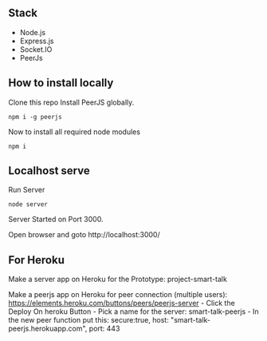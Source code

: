 ## Stack

- Node.js
- Express.js
- Socket.IO
- PeerJs

## How to install locally

Clone this repo
Install PeerJS globally.

    npm i -g peerjs

Now to install all required node modules

    npm i

## Localhost serve

Run Server

    node server

Server Started on Port 3000.

Open browser and goto http://localhost:3000/

## For Heroku

Make a server app on Heroku for the Prototype: project-smart-talk

Make a peerjs app on Heroku for peer connection (multiple users):
https://elements.heroku.com/buttons/peers/peerjs-server - Click the Deploy On heroku Button - Pick a name for the server: smart-talk-peerjs - In the new peer function put this: secure:true,
host: "smart-talk-peerjs.herokuapp.com",
port: 443
